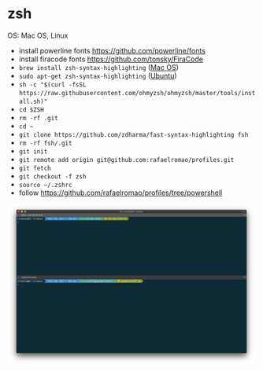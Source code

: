 # zsh

OS: Mac OS, Linux

- install powerline fonts https://github.com/powerline/fonts
- install firacode fonts https://github.com/tonsky/FiraCode
- `brew install zsh-syntax-highlighting` ([Mac OS](https://github.com/zsh-users/zsh-syntax-highlighting/blob/master/INSTALL.md))
- `sudo apt-get zsh-syntax-highlighting` ([Ubuntu](https://github.com/zsh-users/zsh-syntax-highlighting/blob/master/INSTALL.md))
- `sh -c "$(curl -fsSL https://raw.githubusercontent.com/ohmyzsh/ohmyzsh/master/tools/install.sh)"`
- `cd $ZSH`
- `rm -rf .git`
- `cd ~`
- `git clone https://github.com/zdharma/fast-syntax-highlighting fsh`
- `rm -rf fsh/.git`
- `git init`
- `git remote add origin git@github.com:rafaelromao/profiles.git`
- `git fetch`
- `git checkout -f zsh`
- `source ~/.zshrc`
- follow https://github.com/rafaelromao/profiles/tree/powershell

![](.oh-my-zsh/pretty-prompt.png?raw=true)

